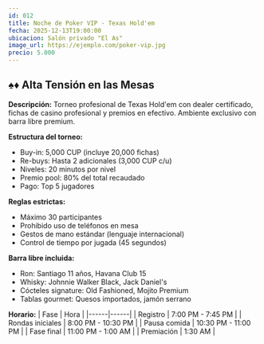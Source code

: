 ```yaml
---
id: 012
title: Noche de Poker VIP - Texas Hold'em
fecha: 2025-12-13T19:00:00
ubicacion: Salón privado "El As"
image_url: https://ejemplo.com/poker-vip.jpg
precio: 5.000
---
```

## ♠️♦️ Alta Tensión en las Mesas

**Descripción:**
Torneo profesional de Texas Hold'em con dealer certificado, fichas de casino profesional y premios en efectivo. Ambiente exclusivo con barra libre premium.

**Estructura del torneo:**
- Buy-in: 5,000 CUP (incluye 20,000 fichas)
- Re-buys: Hasta 2 adicionales (3,000 CUP c/u)
- Niveles: 20 minutos por nivel
- Premio pool: 80% del total recaudado
- Pago: Top 5 jugadores

**Reglas estrictas:**
- Máximo 30 participantes
- Prohibido uso de teléfonos en mesa
- Gestos de mano estándar (lenguaje internacional)
- Control de tiempo por jugada (45 segundos)

**Barra libre incluida:**
- Ron: Santiago 11 años, Havana Club 15
- Whisky: Johnnie Walker Black, Jack Daniel's
- Cócteles signature: Old Fashioned, Mojito Premium
- Tablas gourmet: Quesos importados, jamón serrano

**Horario:**
| Fase | Hora |
|------|------|
| Registro | 7:00 PM - 7:45 PM |
| Rondas iniciales | 8:00 PM - 10:30 PM |
| Pausa comida | 10:30 PM - 11:00 PM |
| Fase final | 11:00 PM - 1:00 AM |
| Premiación | 1:30 AM |
